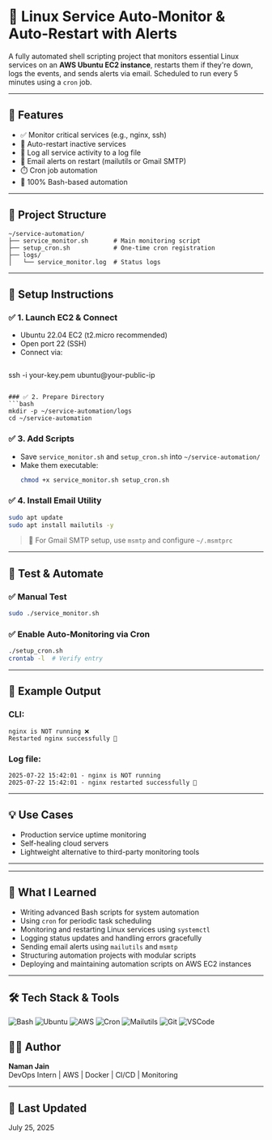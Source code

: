 # 🔄 Linux Service Auto-Monitor & Auto-Restart with Alerts

A fully automated shell scripting project that monitors essential Linux services on an **AWS Ubuntu EC2 instance**, restarts them if they're down, logs the events, and sends alerts via email. Scheduled to run every 5 minutes using a `cron` job.

---

## 📌 Features

- ✅ Monitor critical services (e.g., nginx, ssh)
- 🔁 Auto-restart inactive services
- 🧾 Log all service activity to a log file
- 📧 Email alerts on restart (mailutils or Gmail SMTP)
- ⏱️ Cron job automation
- 🐧 100% Bash-based automation

---

## 🧱 Project Structure

```
~/service-automation/
├── service_monitor.sh       # Main monitoring script
├── setup_cron.sh            # One-time cron registration
├── logs/
│   └── service_monitor.log  # Status logs
```

---

## 🚀 Setup Instructions

### ✅ 1. Launch EC2 & Connect
- Ubuntu 22.04 EC2 (t2.micro recommended)
- Open port 22 (SSH)
- Connect via:
  ```bash
 ssh -i your-key.pem ubuntu@your-public-ip
  ```

### ✅ 2. Prepare Directory
```bash
mkdir -p ~/service-automation/logs
cd ~/service-automation
```

### ✅ 3. Add Scripts
- Save `service_monitor.sh` and `setup_cron.sh` into `~/service-automation/`
- Make them executable:
  ```bash
  chmod +x service_monitor.sh setup_cron.sh
  ```

### ✅ 4. Install Email Utility
```bash
sudo apt update
sudo apt install mailutils -y
```

> 🔐 For Gmail SMTP setup, use `msmtp` and configure `~/.msmtprc`

---

## 🧪 Test & Automate

### ✅ Manual Test
```bash
sudo ./service_monitor.sh
```

### ✅ Enable Auto-Monitoring via Cron
```bash
./setup_cron.sh
crontab -l  # Verify entry
```

---

## 📄 Example Output

### CLI:
```
nginx is NOT running ❌
Restarted nginx successfully 🔁
```

### Log file:
```
2025-07-22 15:42:01 - nginx is NOT running
2025-07-22 15:42:01 - nginx restarted successfully 🔁
```

---

## 💡 Use Cases

- Production service uptime monitoring
- Self-healing cloud servers
- Lightweight alternative to third-party monitoring tools

---


---

## 📘 What I Learned
- Writing advanced Bash scripts for system automation
- Using `cron` for periodic task scheduling
- Monitoring and restarting Linux services using `systemctl`
- Logging status updates and handling errors gracefully
- Sending email alerts using `mailutils` and `msmtp`
- Structuring automation projects with modular scripts
- Deploying and maintaining automation scripts on AWS EC2 instances

---

## 🛠️ Tech Stack & Tools

![Bash](https://img.shields.io/badge/Shell-Bash-blue?logo=gnu-bash&logoColor=white)
![Ubuntu](https://img.shields.io/badge/OS-Ubuntu-E95420?logo=ubuntu&logoColor=white)
![AWS](https://img.shields.io/badge/Cloud-AWS-FF9900?logo=amazon-aws&logoColor=white)
![Cron](https://img.shields.io/badge/Scheduler-Cron-lightgrey)
![Mailutils](https://img.shields.io/badge/Email-Mailutils-blueviolet)
![Git](https://img.shields.io/badge/VersionControl-Git-orange?logo=git)
![VSCode](https://img.shields.io/badge/Editor-VSCode-007ACC?logo=visualstudiocode)


## 🧑‍💻 Author

**Naman Jain**  
DevOps Intern | AWS | Docker | CI/CD | Monitoring

---

## 📅 Last Updated

July 25, 2025
